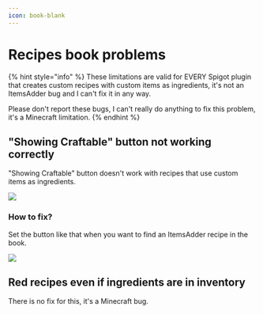 ```yaml
---
icon: book-blank
---
```


# Recipes book problems

{% hint style="info" %}
These limitations are valid for EVERY Spigot plugin that creates custom recipes with custom items as ingredients, it's not an ItemsAdder bug and I can't fix it in any way.

Please don't report these bugs, I can't really do anything to fix this problem, it's a Minecraft limitation.
{% endhint %}

## "Showing Craftable" button not working correctly

"Showing Craftable" button doesn't work with recipes that use custom items as ingredients.

![](../.gitbook/assets/image\_\(148\).png)

### How to fix?

Set the button like that when you want to find an ItemsAdder recipe in the book.

![](../.gitbook/assets/image\_\(155\).png)

## Red recipes even if ingredients are in inventory

There is no fix for this, it's a Minecraft bug.

##
